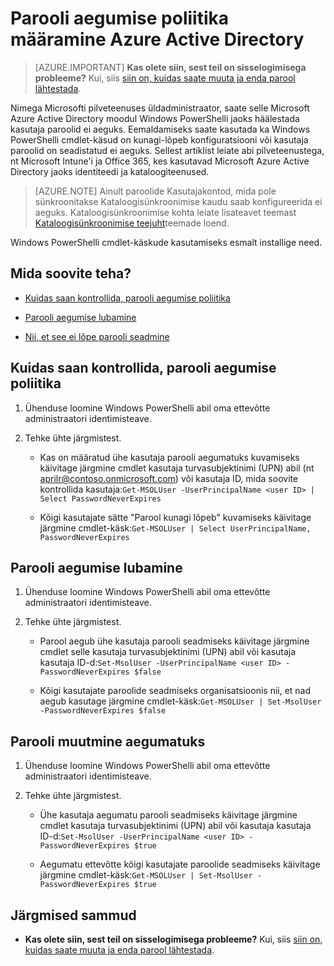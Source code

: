 <properties
    pageTitle="Parooli aegumise poliitika määramine Azure Active Directory | Microsoft Azure'i"
    description="Saate teada, kuidas kontrollida aegumise poliitika ja muuta kasutaja parooli aegumise eraldi või Azure Active directory paroolide hulgi"
    services="active-directory"
    documentationCenter=""
    authors="curtand"
    manager="femila"
    editor=""/>

<tags
    ms.service="active-directory"
    ms.workload="identity"
    ms.tgt_pltfrm="na"
    ms.devlang="na"
    ms.topic="article"
    ms.date="10/04/2016"
    ms.author="curtand"/>


# <a name="set-password-expiration-policies-in-azure-active-directory"></a>Parooli aegumise poliitika määramine Azure Active Directory

> [AZURE.IMPORTANT] **Kas olete siin, sest teil on sisselogimisega probleeme?** Kui, siis [siin on, kuidas saate muuta ja enda parool lähtestada](active-directory-passwords-update-your-own-password.md).

Nimega Microsofti pilveteenuses üldadministraator, saate selle Microsoft Azure Active Directory moodul Windows PowerShelli jaoks häälestada kasutaja paroolid ei aeguks. Eemaldamiseks saate kasutada ka Windows PowerShelli cmdlet-käsud on kunagi-lõpeb konfiguratsiooni või kasutaja paroolid on seadistatud ei aeguks. Sellest artiklist leiate abi pilveteenustega, nt Microsoft Intune'i ja Office 365, kes kasutavad Microsoft Azure Active Directory jaoks identiteedi ja kataloogiteenused.

  > [AZURE.NOTE] Ainult paroolide Kasutajakontod, mida pole sünkroonitakse Kataloogisünkroonimise kaudu saab konfigureerida ei aeguks. Kataloogisünkroonimise kohta leiate lisateavet teemast [Kataloogisünkroonimise teejuht](https://msdn.microsoft.com/library/azure/hh967642.aspx)teemade loend.

Windows PowerShelli cmdlet-käskude kasutamiseks esmalt installige need.

## <a name="what-do-you-want-to-do"></a>Mida soovite teha?

- [Kuidas saan kontrollida, parooli aegumise poliitika](#how-to-check-expiration-policy-for-a-password)

- [Parooli aegumise lubamine](#set-a-password-to-expire)

- [Nii, et see ei lõpe parooli seadmine](#set-a-password-to-never-expire)

## <a name="how-to-check-expiration-policy-for-a-password"></a>Kuidas saan kontrollida, parooli aegumise poliitika

1.  Ühenduse loomine Windows PowerShelli abil oma ettevõtte administraatori identimisteave.

2.  Tehke ühte järgmistest.

    - Kas on määratud ühe kasutaja parooli aegumatuks kuvamiseks käivitage järgmine cmdlet kasutaja turvasubjektinimi (UPN) abil (nt aprilr@contoso.onmicrosoft.com) või kasutaja ID, mida soovite kontrollida kasutaja:`Get-MSOLUser -UserPrincipalName <user ID> | Select PasswordNeverExpires`

    - Kõigi kasutajate sätte "Parool kunagi lõpeb" kuvamiseks käivitage järgmine cmdlet-käsk:`Get-MSOLUser | Select UserPrincipalName, PasswordNeverExpires`

## <a name="set-a-password-to-expire"></a>Parooli aegumise lubamine

1.  Ühenduse loomine Windows PowerShelli abil oma ettevõtte administraatori identimisteave.

2.  Tehke ühte järgmistest.

    - Parool aegub ühe kasutaja parooli seadmiseks käivitage järgmine cmdlet selle kasutaja turvasubjektinimi (UPN) abil või kasutaja kasutaja ID-d:`Set-MsolUser -UserPrincipalName <user ID> -PasswordNeverExpires $false`

    - Kõigi kasutajate paroolide seadmiseks organisatsioonis nii, et nad aegub kasutage järgmine cmdlet-käsk:`Get-MSOLUser | Set-MsolUser -PasswordNeverExpires $false`

## <a name="set-a-password-to-never-expire"></a>Parooli muutmine aegumatuks

1. Ühenduse loomine Windows PowerShelli abil oma ettevõtte administraatori identimisteave.

2.  Tehke ühte järgmistest.

    - Ühe kasutaja aegumatu parooli seadmiseks käivitage järgmine cmdlet kasutaja turvasubjektinimi (UPN) abil või kasutaja kasutaja ID-d:`Set-MsolUser -UserPrincipalName <user ID> -PasswordNeverExpires $true`

    - Aegumatu ettevõtte kõigi kasutajate paroolide seadmiseks käivitage järgmine cmdlet-käsk:`Get-MSOLUser | Set-MsolUser -PasswordNeverExpires $true`

## <a name="next-steps"></a>Järgmised sammud

* **Kas olete siin, sest teil on sisselogimisega probleeme?** Kui, siis [siin on, kuidas saate muuta ja enda parool lähtestada](active-directory-passwords-update-your-own-password.md).
